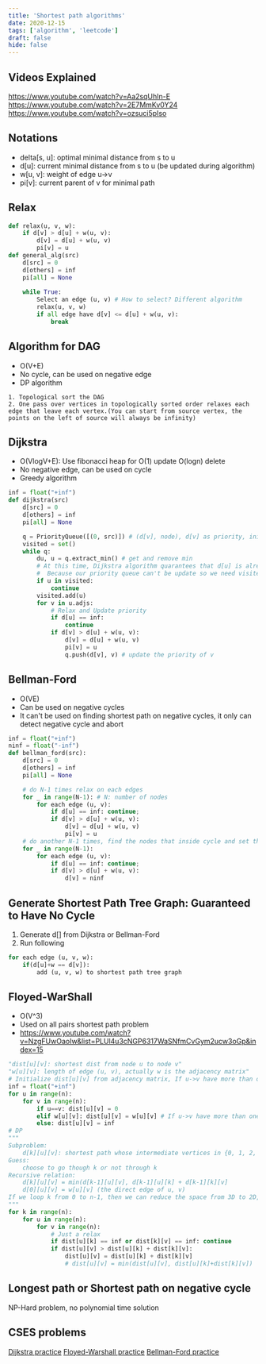 ```yaml
---
title: 'Shortest path algorithms'
date: 2020-12-15
tags: ['algorithm', 'leetcode']
draft: false
hide: false
---
```


## Videos Explained
https://www.youtube.com/watch?v=Aa2sqUhIn-E
https://www.youtube.com/watch?v=2E7MmKv0Y24
https://www.youtube.com/watch?v=ozsuci5pIso

## Notations
* delta[s, u]: optimal minimal distance from s to u 
* d[u]: current minimal distance from s to u (be updated during algorithm)
* w[u, v]: weight of edge u->v
* pi[v]: current parent of v for minimal path

## Relax
``` python
def relax(u, v, w):
    if d[v] > d[u] + w(u, v):
        d[v] = d[u] + w(u, v)
        pi[v] = u
def general_alg(src)
    d[src] = 0
    d[others] = inf
    pi[all] = None
    
    while True:
        Select an edge (u, v) # How to select? Different algorithm 
        relax(u, v, w)
        if all edge have d[v] <= d[u] + w(u, v):
            break
```

## Algorithm for DAG
* O(V+E)
* No cycle, can be used on negative edge
* DP algorithm
```
1. Topological sort the DAG
2. One pass over vertices in topologically sorted order relaxes each edge that leave each vertex.(You can start from source vertex, the points on the left of source will always be infinity)
```

## Dijkstra
* O(VlogV+E): Use fibonacci heap for O(1) update O(logn) delete
* No negative edge, can be used on cycle
* Greedy algorithm
``` python
inf = float("+inf")
def dijkstra(src)
    d[src] = 0
    d[others] = inf
    pi[all] = None

    q = PriorityQueue([(0, src)]) # (d[v], node), d[v] as priority, initially d[src] = 0, d[other nodes] = infinity
    visited = set()
    while q:
        du, u = q.extract_min() # get and remove min
        # At this time, Dijkstra algorithm quarantees that d[u] is already equals to delta[s, u]
        #  Because our priority queue can't be update so we need visited to skip something that already done
        if u in visited: 
            continue 
        visited.add(u)
        for v in u.adjs:
            # Relax and Update priority
            if d[u] == inf: 
                continue
            if d[v] > d[u] + w(u, v):
                d[v] = d[u] + w(u, v)
                pi[v] = u
                q.push(d[v], v) # update the priority of v
```

## Bellman-Ford
* O(VE)
* Can be used on negative cycles
* It can't be used on finding shortest path on negative cycles, it only can detect negative cycle and abort
``` python
inf = float("+inf")
ninf = float("-inf")
def bellman_ford(src):
    d[src] = 0
    d[others] = inf
    pi[all] = None

    # do N-1 times relax on each edges
    for _ in range(N-1): # N: number of nodes
        for each edge (u, v):
            if d[u] == inf: continue;
            if d[v] > d[u] + w(u, v):
                d[v] = d[u] + w(u, v)
                pi[v] = u
    # do another N-1 times, find the nodes that inside cycle and set their dist to -inf
    for _ in range(N-1):
        for each edge (u, v):
            if d[u] == inf: continue;
            if d[v] > d[u] + w(u, v):
                d[v] = ninf
```

## Generate Shortest Path Tree Graph: Guaranteed to Have No Cycle
1. Generate d[] from Dijkstra or Bellman-Ford
2. Run following
``` python
for each edge (u, v, w):
    if(d[u]+w == d[v]):
        add (u, v, w) to shortest path tree graph
```

## Floyed-WarShall
* O(V^3)
* Used on all pairs shortest path problem
* https://www.youtube.com/watch?v=NzgFUwOaoIw&list=PLUl4u3cNGP6317WaSNfmCvGym2ucw3oGp&index=15
``` python
"dist[u][v]: shortest dist from node u to node v"
"w[u][v]: length of edge (u, v), actually w is the adjacency matrix"
# Initialize dist[u][v] from adjacency matrix, If u->v have more than one edge, We need to take the smallest one
inf = float("+inf")
for u in range(n):
    for v in range(n):
        if u==v: dist[u][v] = 0
        elif w[u][v]: dist[u][v] = w[u][v] # If u->v have more than one edge, We need to take the smallest one
        else: dist[u][v] = inf
# DP
"""
Subproblem:
    d[k][u][v]: shortest path whose intermediate vertices in {0, 1, 2, ..., k}
Guess:
    choose to go though k or not through k
Recursive relation:
    d[k][u][v] = min(d[k-1][u][v], d[k-1][u][k] + d[k-1][k][v] 
    d[0][u][v] = w[u][v] (the direct edge of u, v)
If we loop k from 0 to n-1, then we can reduce the space from 3D to 2D, because the [k-1] is the value in the previous loop, and they are already in the dist array.
"""
for k in range(n):
    for u in range(n):
        for v in range(n):
            # Just a relax
            if dist[u][k] == inf or dist[k][v] == inf: continue
            if dist[u][v] > dist[u][k] + dist[k][v]:
                dist[u][v] = dist[u][k] + dist[k][v]
                # dist[u][v] = min(dist[u][v], dist[u][k]+dist[k][v])
```

## Longest path or Shortest path on negative cycle
NP-Hard problem, no polynomial time solution

## CSES problems
[Dijkstra practice](https://cses.fi/problemset/task/1671)
[Floyed-Warshall practice](https://cses.fi/problemset/task/1672)
[Bellman-Ford practice](https://cses.fi/problemset/task/1673)